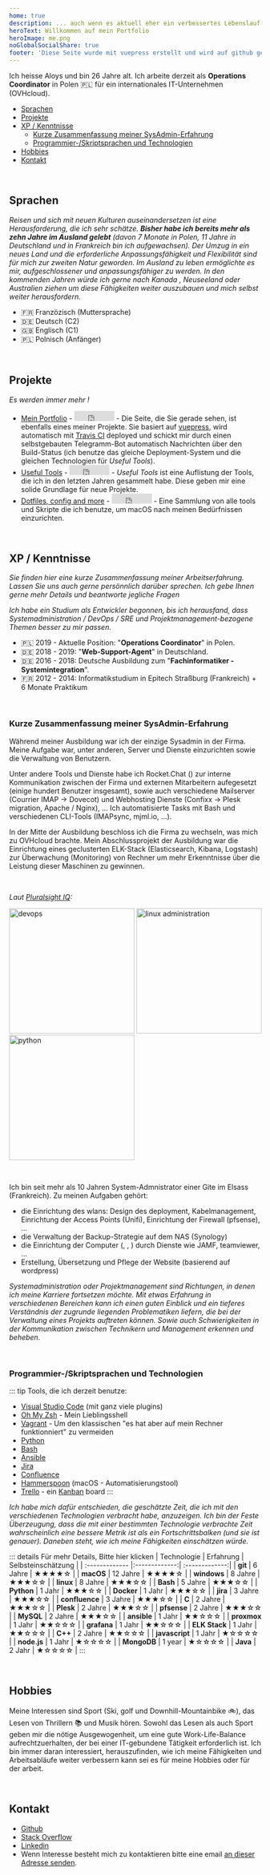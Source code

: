```yaml
---
home: true
description: ... auch wenn es aktuell eher ein verbessertes Lebenslauf ist
heroText: Willkommen auf mein Portfolio
heroImage: me.png
noGlobalSocialShare: true
footer: 'Diese Seite wurde mit vuepress erstellt und wird auf github gehostet.'
---
```


Ich heisse Aloys und bin 26 Jahre alt. Ich arbeite derzeit als __Operations Coordinator__ in Polen :poland: für ein internationales IT-Unternehmen (OVHcloud).

* [<font-awesome-icon icon="language"/> Sprachen](#languages)
* [<font-awesome-icon :icon="['fas', 'lightbulb']"/> Projekte](#public-projects)
* [<font-awesome-icon icon="code"/> XP / Kenntnisse](#skills)
    * [<font-awesome-icon icon="server"/> Kurze Zusammenfassung meiner SysAdmin-Erfahrung](#sysadminxp)
    * [<font-awesome-icon icon="code-branch"/> Programmier-/Skriptsprachen und Technologien](#toolbox)
* [<font-awesome-icon icon="user-astronaut"/> Hobbies](#hobbies)
* [<font-awesome-icon icon="users"/> Kontakt](#contact)

<br />

## <a name="languages"></a><font-awesome-icon icon="language"/> Sprachen
*Reisen und sich mit neuen Kulturen auseinandersetzen ist eine Herausforderung, die ich sehr schätze.* 
*__Bisher habe ich bereits mehr als zehn Jahre im Ausland gelebt__ (davon 7 Monate in Polen, 11 Jahre in Deutschland und in Frankreich bin ich aufgewachsen). Der Umzug in ein neues Land und die erforderliche Anpassungsfähigkeit und Flexibilität sind für mich zur zweiten Natur geworden. Im Ausland zu leben ermöglichte es mir, aufgeschlossener und anpassungsfähiger zu werden. In den kommenden Jahren würde ich gerne nach Kanada <font-awesome-icon :icon="['fab', 'canadian-maple-leaf']" />, Neuseeland oder Australien ziehen um diese Fähigkeiten weiter auszubauen und mich selbst weiter herausfordern.*

- :fr: Franzözisch (Muttersprache)
- :de: Deutsch (C2)
- :uk: Englisch (C1)
- :poland: Polnisch (Anfänger)

<br />

## <a name="projects"></a><font-awesome-icon :icon="['fas', 'lightbulb']"/> Projekte
*Es werden immer mehr !*

* [Mein Portfolio](https://github.com/trolologuy/trolologuy.github.io) - <iframe src="https://ghbtns.com/github-btn.html?user=trolologuy&repo=trolologuy.github.io&type=star&count=true&size=small" frameborder="0" scrolling="0" width="80" height="20" title="Star Mein Portfolio auf GitHub"><</iframe> - Die Seite, die Sie gerade sehen, ist ebenfalls eines meiner Projekte. Sie basiert auf [vuepress](https://vuepress.vuejs.org/), wird automatisch mit [Travis CI](https://travis-ci.com/) deployed und schickt mir durch einen selbstgebauten Telegramm-Bot automatisch Nachrichten über den Build-Status (ich benutze das gleiche Deployment-System und die gleichen Technologien für *Useful Tools*).
* [Useful Tools](https://trolologuy.github.io/useful-tools/) - <iframe src="https://ghbtns.com/github-btn.html?user=trolologuy&repo=useful-tools&type=star&count=true&size=small" frameborder="0" scrolling="0" width="80" height="20" title="Star twbs/bootstrap on GitHub"></iframe> - *Useful Tools* ist eine Auflistung der Tools, die ich in den letzten Jahren gesammelt habe. Diese geben mir eine solide Grundlage für neue Projekte.
* [Dotfiles, config and more](https://github.com/trolologuy/macOS-dotfiles-config-and-more) - <iframe src="https://ghbtns.com/github-btn.html?user=trolologuy&repo=macOS-dotfiles-config-and-more&type=star&count=true&size=small" frameborder="0" scrolling="0" width="80" height="20" title="Star twbs/bootstrap on GitHub"></iframe> - Eine Sammlung von alle tools und Skripte die ich benutze, um macOS <font-awesome-icon :icon="['fab', 'apple']" /> nach meinen Bedürfnissen einzurichten.

<br />

## <a name="skills"></a><font-awesome-icon icon="code"/> XP / Kenntnisse
*Sie finden hier eine kurze Zusammenfassung meiner Arbeitserfahrung. Lassen Sie uns auch gerne persönnlich darüber sprechen. Ich gebe Ihnen gerne mehr Details und beantworte jegliche Fragen*

*Ich habe ein Studium als Entwickler begonnen, bis ich herausfand, dass Systemadministration / DevOps / SRE und Projektmanagement-bezogene Themen besser zu mir passen.*

- :poland: 2019 - Aktuelle Position: "__Operations Coordinator__" in Polen.
- :de: 2018 - 2019: "__Web-Support-Agent__" in Deutschland.
- :de: 2016 - 2018: Deutsche Ausbildung zum "__Fachinformatiker - Systemintegration__".
- :fr: 2012 - 2014: Informatikstudium in Epitech Straßburg (Frankreich) + 6 Monate Praktikum

<br />

### <a name="sysadminxp"></a><font-awesome-icon icon="server"/> Kurze Zusammenfassung meiner SysAdmin-Erfahrung
Während meiner Ausbildung war ich der einzige Sysadmin in der Firma. Meine Aufgabe war, unter anderen, Server und Dienste einzurichten sowie die Verwaltung von Benutzern.

Unter andere Tools und Dienste habe ich Rocket.Chat (<font-awesome-icon :icon="['fab', 'rocketchat']" />) zur interne Kommunikation zwischen der Firma und externen Mitarbeitern aufegesetzt (einige hundert Benutzer insgesamt), sowie auch verschiedene Mailserver (Courrier IMAP -> Dovecot) und Webhosting Dienste (Confixx -> Plesk migration, Apache / Nginx), ... Ich automatisierte Tasks mit Bash und verschiedenen CLI-Tools (IMAPsync, mjml.io, ...).

In der Mitte der Ausbildung beschloss ich die Firma zu wechseln, was mich zu OVHcloud brachte.
Mein Abschlussprojekt der Ausbildung war die Einrichtung eines geclusterten ELK-Stack (Elasticsearch, Kibana, Logstash) zur Überwachung (Monitoring) von Rechner um mehr Erkenntnisse über die Leistung dieser Maschinen zu gewinnen.

<br />

*Laut [Pluralsight IQ](https://stackoverflow.com/story/aloys):*

<a href="https://stackoverflow.com/story/aloys"><img src="https://i.stack.imgur.com/wVREY.png" alt="devops" width="250"/></a>
<a href="https://stackoverflow.com/story/aloys"><img src="https://i.stack.imgur.com/nCM00.png" href="https://stackoverflow.com/story/aloys" alt="linux administration" width="250"/></a>
<a href="https://stackoverflow.com/story/aloys"><img src="https://i.stack.imgur.com/5YB9e.png" href="https://stackoverflow.com/story/aloys" alt="python" width="250"/></a>

<br />

Ich bin seit mehr als 10 Jahren System-Admnistrator einer Gite im Elsass (Frankreich).
Zu meinen Aufgaben gehört:
- die Einrichtung des wlans: Design des deployment, Kabelmanagement, Einrichtung der Access Points (Unifi), Einrichtung der Firewall (pfsense), ...
- die Verwaltung der Backup-Strategie auf dem NAS (Synology)
- die Einrichtung der Computer (<font-awesome-icon :icon="['fab', 'apple']" />, <font-awesome-icon :icon="['fab', 'windows']" />, <font-awesome-icon :icon="['fab', 'linux']" />) durch Dienste wie JAMF, teamviewer, ...
- Erstellung, Übersetzung und Pflege der Website (basierend auf wordpress)

*Systemadministration oder Projektmanagement sind Richtungen, in denen ich meine Karriere fortsetzen möchte. Mit etwas Erfahrung in verschiedenen Bereichen kann ich einen guten Einblick und ein tieferes Verständnis der zugrunde liegenden Problematiken liefern, die bei der Verwaltung eines Projekts auftreten können. Sowie auch Schwierigkeiten in der Kommunikation zwischen Technikern und Management erkennen und beheben.*

<br />

### <a name="toolbox"></a><font-awesome-icon icon="code-branch"/> Programmier-/Skriptsprachen und Technologien

::: tip <font-awesome-icon :icon="['fas', 'tools']"/> Tools, die ich derzeit benutze:
- [Visual Studio Code](https://code.visualstudio.com/) (mit ganz viele plugins)
- [Oh My Zsh](https://ohmyz.sh/) - Mein Lieblingsshell
- [Vagrant](https://www.vagrantup.com/) - Um den klassischen "es hat aber auf mein Rechner funktionniert" zu vermeiden
- [<font-awesome-icon :icon="['fab', 'python']" /> Python](https://www.python.org/about/)
- [<font-awesome-icon icon="terminal"/> Bash](https://en.wikipedia.org/wiki/Bash_(Unix_shell)) 
- [Ansible](https://www.ansible.com/overview/how-ansible-works)
- [<font-awesome-icon :icon="['fab', 'jira']" /> Jira](https://www.atlassian.com/software/jira)
- [<font-awesome-icon :icon="['fab', 'confluence']" /> Confluence](https://www.atlassian.com/software/confluence)
- [Hammerspoon](https://www.hammerspoon.org/) (macOS <font-awesome-icon :icon="['fab', 'apple']" /> - Automatisierungstool)
- [<font-awesome-icon :icon="['fab', 'trello']" /> Trello](https://trello.com/) - ein [Kanban](https://de.wikipedia.org/wiki/Kanban_(Softwareentwicklung)) board
:::

*Ich habe mich dafür entschieden, die geschätzte Zeit, die ich mit den verschiedenen Technologien verbracht habe, anzuzeigen. Ich bin der Feste Überzeugung, dass die mit einer bestimmten Technologie verbrachte Zeit wahrscheinlich eine bessere Metrik ist als ein Fortschrittsbalken (und sie ist genauer). Daneben steht, wie ich meine Fähigkeiten einschätzen würde.*

::: details Für mehr Details, Bitte hier klicken
| Technologie        | Erfahrung   | Selbsteinschätzung |
| :------------- |:-------------:| :-------------:|
| __git__     |  6 Jahre | ★★★★☆  | 
| __<font-awesome-icon :icon="['fab', 'apple']" /> macOS__      | 12 Jahre      | ★★★★☆ |
| __<font-awesome-icon :icon="['fab', 'windows']" /> windows__      | 8 Jahre      | ★★★☆☆ |
| __<font-awesome-icon :icon="['fab', 'linux']" /> linux__      | 8 Jahre      | ★★★☆☆ |
| __Bash__      | 5 Jahre      | ★★★☆☆ |
| __<font-awesome-icon :icon="['fab', 'python']" /> Python__ | 1 Jahr  | ★★★☆☆ |
| __<font-awesome-icon :icon="['fab', 'docker']" /> Docker__ | 1 Jahr | ★★★☆☆ |
| __<font-awesome-icon :icon="['fab', 'jira']" /> jira__ | 3 Jahre      | ★★★☆☆ |
| __<font-awesome-icon :icon="['fab', 'confluence']" /> confluence__ | 3 Jahre      | ★★★☆☆ |
| __C__ | 2 Jahre      | ★★★☆☆ |
| __Plesk__ | 2 Jahre | ★★★☆☆ |
| __pfsense__ | 2 Jahre | ★★★☆☆ |
| __MySQL__ | 2 Jahre | ★★★☆☆ |
| __ansible__ | 1 Jahr | ★★☆☆☆ |
| __proxmox__ | 1 Jahr  | ★★☆☆☆ |
| __grafana__ | 1 Jahr  | ★★☆☆☆ |
| __ELK Stack__ | 1 Jahr  | ★★☆☆☆ |
| __C++__ | 2 Jahre  | ★★☆☆☆ |
| __<font-awesome-icon :icon="['fab', 'js']" /> javascript__ | 1 Jahr  | ★☆☆☆☆ |
| __<font-awesome-icon :icon="['fab', 'node']" /> node.js__ | 1 Jahr  | ★☆☆☆☆ |
| __MongoDB__ | 1 year  | ★☆☆☆☆ |
| __<font-awesome-icon :icon="['fab', 'java']" /> Java__ | 2 Jahr | ★☆☆☆☆ |
:::

<br />

## <a name="hobbies"></a><font-awesome-icon icon="user-astronaut"/> Hobbies
Meine Interessen sind Sport (Ski, golf und Downhill-Mountainbike :bike:), das Lesen von Thrillern :books: und Musik hören.
Sowohl das Lesen als auch Sport geben mir die nötige Ausgewogenheit, um eine gute Work-Life-Balance aufrechtzuerhalten, der bei einer IT-gebundene Tätigkeit erforderlich ist.
Ich bin immer daran interessiert, herauszufinden, wie ich meine Fähigkeiten und Arbeitsabläufe weiter verbessern kann sei es für meine Hobbies oder für der arbeit.

<br />

## <a name="contact"></a><font-awesome-icon icon="users"/> Kontakt
- [<font-awesome-icon :icon="['fab', 'github']" /> Github](https://github.com/trolologuy)
- [<font-awesome-icon :icon="['fab', 'stack-overflow']" /> Stack Overflow](https://stackoverflow.com/users/story/2695641)
- [<font-awesome-icon :icon="['fab', 'linkedin']" /> Linkedin](https://www.linkedin.com/in/aloys-dillar/)
- Wenn Interesse besteht mich zu kontaktieren bitte eine email [an dieser Adresse senden](mailto:trolologuy.github@gmail.com).